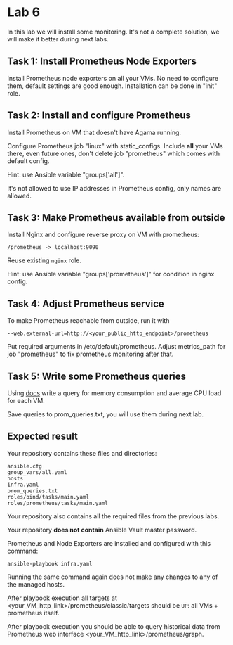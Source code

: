 # Lab 6

In this lab we will install some monitoring. It's not a complete solution, we will make it better during next labs.

## Task 1: Install Prometheus Node Exporters

Install Prometheus node exporters on all your VMs. No need to configure them, default settings are good enough. Installation can be done in "init" role.

## Task 2: Install and configure Prometheus

Install Prometheus on VM that doesn't have Agama running.

Configure Prometheus job "linux" with static_configs. Include **all** your VMs there, even future ones, don't delete job "prometheus" which comes with default config.

Hint: use Ansible variable "groups['all']".

It's not allowed to use IP addresses in Prometheus config, only names are allowed.

## Task 3: Make Prometheus available from outside

Install Nginx and configure reverse proxy on VM with prometheus:

    /prometheus -> localhost:9090

Reuse existing `nginx` role.

Hint: use Ansible variable "groups['prometheus']" for condition in nginx config.

## Task 4: Adjust Prometheus service

To make Prometheus reachable from outside, run it with

    --web.external-url=http://<your_public_http_endpoint>/prometheus

Put required arguments in /etc/default/prometheus. Adjust metrics_path
for job "prometheus" to fix prometheus monitoring after that. 

## Task 5: Write some Prometheus queries

Using [docs](https://prometheus.io/docs/prometheus/latest/querying/basics/)
write a query for memory consumption and average CPU load for each VM.

Save queries to prom_queries.txt, you will use them during next lab.

## Expected result

Your repository contains these files and directories:

    ansible.cfg
    group_vars/all.yaml
    hosts
    infra.yaml
    prom_queries.txt
    roles/bind/tasks/main.yaml
    roles/prometheus/tasks/main.yaml

Your repository also contains all the required files from the previous labs.

Your repository **does not contain** Ansible Vault master password.

Prometheus and Node Exporters are installed and configured with this command:

	ansible-playbook infra.yaml

Running the same command again does not make any changes to any of the managed
hosts.

After playbook execution all targets at \<your_VM_http_link\>/prometheus/classic/targets should be `UP`: all VMs + prometheus itself.

After playbook execution you should be able to query historical data from Prometheus web interface \<your_VM_http_link\>/prometheus/graph.


